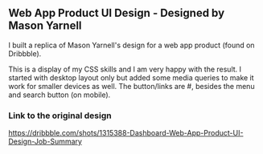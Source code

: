 ##  Web App Product UI Design - Designed by Mason Yarnell 

I built a replica of Mason Yarnell's design for a web app product (found on Dribbble). 

This is a display of my CSS skills and I am very happy with the result. I started with desktop layout only but added some media queries to make it work for smaller devices as well. The button/links are #, besides the menu and search button (on mobile).

### Link to the original design

https://dribbble.com/shots/1315388-Dashboard-Web-App-Product-UI-Design-Job-Summary


